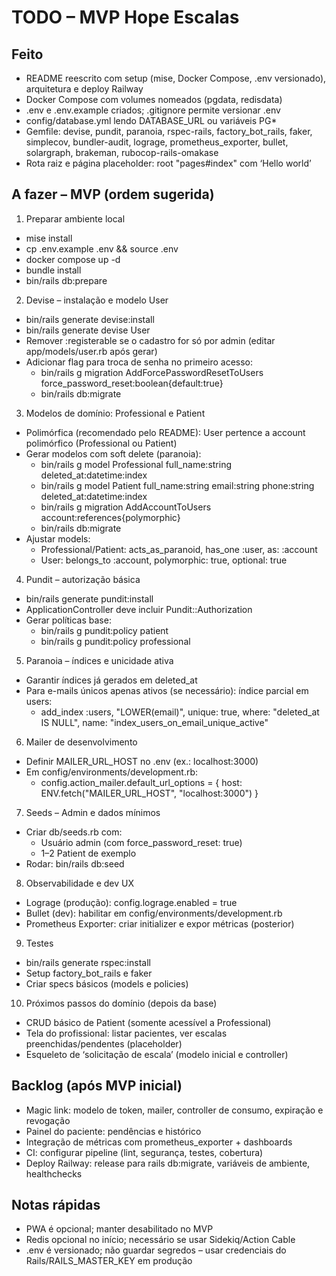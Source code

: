 # TODO – MVP Hope Escalas

## Feito
- README reescrito com setup (mise, Docker Compose, .env versionado), arquitetura e deploy Railway
- Docker Compose com volumes nomeados (pgdata, redisdata)
- .env e .env.example criados; .gitignore permite versionar .env
- config/database.yml lendo DATABASE_URL ou variáveis PG*
- Gemfile: devise, pundit, paranoia, rspec-rails, factory_bot_rails, faker, simplecov, bundler-audit, lograge, prometheus_exporter, bullet, solargraph, brakeman, rubocop-rails-omakase
- Rota raiz e página placeholder: root "pages#index" com ‘Hello world’

## A fazer – MVP (ordem sugerida)
1) Preparar ambiente local
- mise install
- cp .env.example .env && source .env
- docker compose up -d
- bundle install
- bin/rails db:prepare

2) Devise – instalação e modelo User
- bin/rails generate devise:install
- bin/rails generate devise User
- Remover :registerable se o cadastro for só por admin (editar app/models/user.rb após gerar)
- Adicionar flag para troca de senha no primeiro acesso:
  - bin/rails g migration AddForcePasswordResetToUsers force_password_reset:boolean{default:true}
  - bin/rails db:migrate

3) Modelos de domínio: Professional e Patient
- Polimórfica (recomendado pelo README): User pertence a account polimórfico (Professional ou Patient)
- Gerar modelos com soft delete (paranoia):
  - bin/rails g model Professional full_name:string deleted_at:datetime:index
  - bin/rails g model Patient full_name:string email:string phone:string deleted_at:datetime:index
  - bin/rails g migration AddAccountToUsers account:references{polymorphic}
  - bin/rails db:migrate
- Ajustar models:
  - Professional/Patient: acts_as_paranoid, has_one :user, as: :account
  - User: belongs_to :account, polymorphic: true, optional: true

4) Pundit – autorização básica
- bin/rails generate pundit:install
- ApplicationController deve incluir Pundit::Authorization
- Gerar políticas base:
  - bin/rails g pundit:policy patient
  - bin/rails g pundit:policy professional

5) Paranoia – índices e unicidade ativa
- Garantir índices já gerados em deleted_at
- Para e-mails únicos apenas ativos (se necessário): índice parcial em users:
  - add_index :users, "LOWER(email)", unique: true, where: "deleted_at IS NULL", name: "index_users_on_email_unique_active"

6) Mailer de desenvolvimento
- Definir MAILER_URL_HOST no .env (ex.: localhost:3000)
- Em config/environments/development.rb:
  - config.action_mailer.default_url_options = { host: ENV.fetch("MAILER_URL_HOST", "localhost:3000") }

7) Seeds – Admin e dados mínimos
- Criar db/seeds.rb com:
  - Usuário admin (com force_password_reset: true)
  - 1–2 Patient de exemplo
- Rodar: bin/rails db:seed

8) Observabilidade e dev UX
- Lograge (produção): config.lograge.enabled = true
- Bullet (dev): habilitar em config/environments/development.rb
- Prometheus Exporter: criar initializer e expor métricas (posterior)

9) Testes
- bin/rails generate rspec:install
- Setup factory_bot_rails e faker
- Criar specs básicos (models e policies)

10) Próximos passos do domínio (depois da base)
- CRUD básico de Patient (somente acessível a Professional)
- Tela do profissional: listar pacientes, ver escalas preenchidas/pendentes (placeholder)
- Esqueleto de ‘solicitação de escala’ (modelo inicial e controller)

## Backlog (após MVP inicial)
- Magic link: modelo de token, mailer, controller de consumo, expiração e revogação
- Painel do paciente: pendências e histórico
- Integração de métricas com prometheus_exporter + dashboards
- CI: configurar pipeline (lint, segurança, testes, cobertura)
- Deploy Railway: release para rails db:migrate, variáveis de ambiente, healthchecks

## Notas rápidas
- PWA é opcional; manter desabilitado no MVP
- Redis opcional no início; necessário se usar Sidekiq/Action Cable
- .env é versionado; não guardar segredos – usar credenciais do Rails/RAILS_MASTER_KEY em produção
